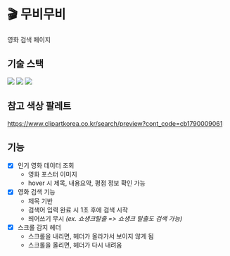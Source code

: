# 🎬 무비무비

영화 검색 페이지

## 기술 스택

<div>
  <img src="https://img.shields.io/badge/html5-E34F26?style=for-the-badge&logo=html5&logoColor=white"> 
  <img src="https://img.shields.io/badge/css-1572B6?style=for-the-badge&logo=css3&logoColor=white"> 
  <img src="https://img.shields.io/badge/javascript-F7DF1E?style=for-the-badge&logo=javascript&logoColor=black">
</div>

## 참고 색상 팔레트

https://www.clipartkorea.co.kr/search/preview?cont_code=cb1790009061

## 기능

- [x] 인기 영화 데이터 조회
  - 영화 포스터 이미지
  - hover 시 제목, 내용요약, 평점 정보 확인 가능
- [x] 영화 검색 기능
  - 제목 기반
  - 검색어 입력 완료 시 1초 후에 검색 시작
  - 띄어쓰기 무시 _(ex. 쇼생크탈출 => 쇼생크 탈출도 검색 가능)_
- [x] 스크롤 감지 헤더
  - 스크롤을 내리면, 헤더가 올라가서 보이지 않게 됨
  - 스크롤을 올리면, 헤더가 다시 내려옴
